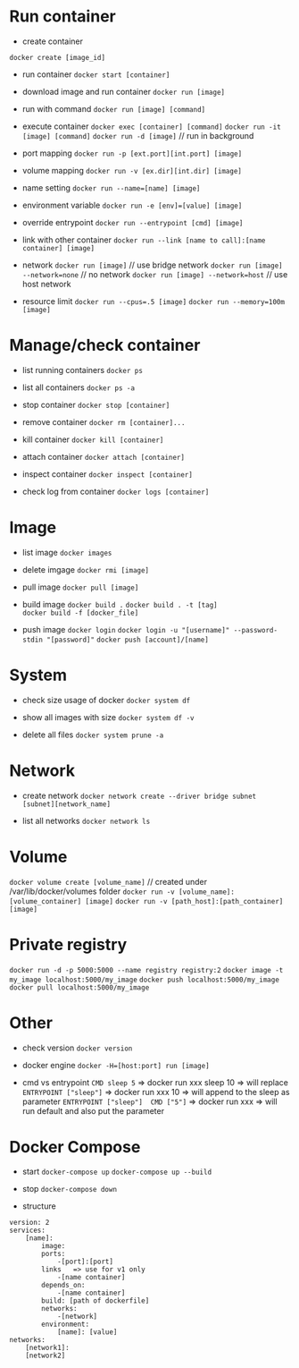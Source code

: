 # Run container
* create container

`docker create [image_id]`

* run container
```docker start [container]```

* download image and run container
```docker run [image]```

* run with command
```docker run [image] [command]```

* execute container
```docker exec [container] [command]```
```docker run -it [image] [command]```
```docker run -d [image]```  // run in background

* port mapping
```docker run -p [ext.port][int.port] [image]```

* volume mapping
```docker run -v [ex.dir][int.dir] [image]```

* name setting
```docker run --name=[name] [image]```

* environment variable
```docker run -e [env]=[value] [image]```

* override entrypoint
```docker run --entrypoint [cmd] [image]```

* link with other container
```docker run --link [name to call]:[name container] [image]```

* network
```docker run [image]``` // use bridge network
```docker run [image] --network=none```   // no network
```docker run [image] --network=host```  // use host network

* resource limit
```docker run --cpus=.5 [image]```
```docker run --memory=100m [image]```

# Manage/check container

* list running containers
```docker ps```

* list all containers
```docker ps -a```

* stop container
```docker stop [container]```

* remove container
```docker rm [container]...```

* kill container
```docker kill [container]```

* attach container
```docker attach [container]```

* inspect container
```docker inspect [container]```

* check log from container
```docker logs [container]```


# Image

* list image
```docker images```

* delete imgage
```docker rmi [image]```

* pull image
```docker pull [image]```

* build image
```docker build .```
```docker build . -t [tag]```  
```docker build -f [docker_file]```  

* push image
```docker login```
```docker login -u "[username]" --password-stdin "[password]"```
```docker push [account]/[name]```

# System
* check size usage of docker
```docker system df```

* show all images with size
```docker system df -v```

* delete all files
```docker system prune -a```

# Network
* create network
```docker network create --driver bridge subnet [subnet][network_name]```
	
* list all networks
```docker network ls``` 

# Volume

```docker volume create [volume_name]``` // created under /var/lib/docker/volumes folder
```docker run -v [volume_name]:[volume_container] [image]```
```docker run -v [path_host]:[path_container] [image]```

# Private registry
```docker run -d -p 5000:5000 --name registry registry:2```
```docker image -t my_image localhost:5000/my_image```
```docker push localhost:5000/my_image```
```docker pull localhost:5000/my_image```

# Other
* check version
```docker version```
* docker engine
```docker -H=[host:port] run [image]```


* cmd vs entrypoint
 ```CMD sleep 5``` => docker run xxx sleep 10 => will replace
```ENTRYPOINT ["sleep"]``` => docker run xxx 10 => will append to the sleep as parameter
```ENTRYPOINT ["sleep"]  CMD ["5"]``` => docker run xxx => will run default and also put the parameter

# Docker Compose
* start
```docker-compose up```
```docker-compose up --build```

* stop
```docker-compose down```


* structure
```
version: 2
services:
	[name]:
		image:
		ports:
			-[port]:[port]
		links	=> use for v1 only
			-[name container]
		depends_on:
			-[name container]
		build: [path of dockerfile]
		networks:
			-[network]
		environment:
			[name]: [value]
networks:
	[network1]:
	[network2]
```
